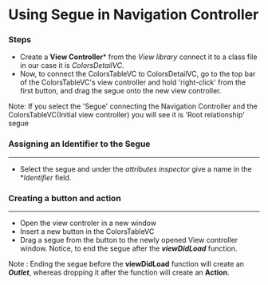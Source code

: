 
# Using Segue in Navigation Controller

### Steps
  * Create a **View Controller*** from the *View library* connect it to a class file in our case it is *ColorsDetailVC*.
  * Now, to connect the ColorsTableVC to ColorsDetailVC, go to the top bar of the ColorsTableVC's view controller and hold 'right-click' from the first button, and drag the segue onto the new view controller.

Note: If you select the 'Segue' connecting the Navigation Controller and the ColorsTableVC(Initial view controller) you will see it is 'Root relationship' segue

### Assigning an Identifier to the Segue
----------------------------------------
  * Select the segue and under the *attributes inspector* give a name in the **Identifier* field.

### Creating a button and action
--------------------------------
  * Open the view controler in a new window
  * Insert a new button in the ColorsTableVC
  * Drag a segue from the button to the newly opened View controller window. Notice, to end the segue after the ***viewDidLoad*** function.
    
Note : Ending the segue before the **viewDidLoad** function will create an ***Outlet***, whereas dropping it after the function will create an **Action**.



